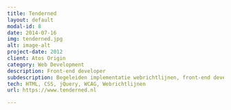 ```yaml
---
title: Tenderned
layout: default
modal-id: 8
date: 2014-07-16
img: tenderned.jpg
alt: image-alt
project-date: 2012
client: Atos Origin
category: Web Development
description: Front-end developer
subdescription: Begeleiden implementatie webrichtlijnen, front-end development, kennisoverdracht.
tech: HTML, CSS, jQuery, WCAG, Webrichtlijnen
url: https://www.tenderned.nl

---
```

